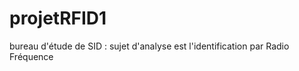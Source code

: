 projetRFID1
===========

bureau d'étude de SID : sujet d'analyse est l'identification par Radio Fréquence

